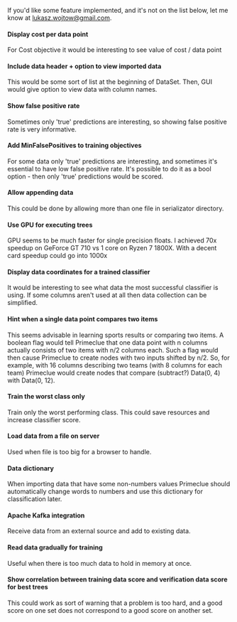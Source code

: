 If you'd like some feature implemented, and it's not on the list below, 
let me know at [lukasz.wojtow@gmail.com](mailto:lukasz.wojtow@gmail.com).<br>

<h4>Display cost per data point</h4>
For Cost objective it would be interesting to see value of cost / data point

<h4>Include data header + option to view imported data</h4>
This would be some sort of list at the beginning of DataSet. Then, GUI would give option to view data with column names. 

<h4>Show false positive rate</h4>
Sometimes only 'true' predictions are interesting, so showing false positive rate is very informative.

<h4>Add MinFalsePositives to training objectives</h4>
For some data only 'true' predictions are interesting, and sometimes it's essential to have low false positive rate.
It's possible to do it as a bool option - then only 'true' predictions would be scored.
 
<h4>Allow appending data</h4>
This could be done by allowing more than one file in serializator directory.

<h4>Use GPU for executing trees</h4>
GPU seems to be much faster for single precision floats. I achieved 70x speedup on GeForce GT 710 vs 1 core on Ryzen 7 1800X. 
With a decent card speedup could go into 1000x

<h4>Display data coordinates for a trained classifier</h4>
It would be interesting to see what data the most successful classifier is using. If some columns
aren't used at all then data collection can be simplified.
    
<h4>Hint when a single data point compares two items</h4>
This seems advisable in learning sports results or comparing two items. A boolean flag would tell Primeclue that one data point
with n columns actually consists of two items with n/2 columns each. Such a flag would then cause Primeclue
to create nodes with two inputs shifted by n/2. So, for example, with 16 columns describing two teams (with 
8 columns for each team) Primeclue would create nodes that compare (subtract?) Data(0, 4) with Data(0, 12).

<h4>Train the worst class only</h4>
Train only the worst performing class. This could save resources and increase classifier score.

<h4>Load data from a file on server</h4>
Used when file is too big for a browser to handle.

<h4>Data dictionary</h4>
When importing data that have some non-numbers values Primeclue should automatically change words to numbers and use
this dictionary for classification later.

<h4>Apache Kafka integration</h4>
Receive data from an external source and add to existing data.

<h4>Read data gradually for training</h4>
Useful when there is too much data to hold in memory at once. 

<h4>Show correlation between training data score and verification data score for best trees</h4>
This could work as sort of warning that a problem is too hard, and a good score on one set does not correspond to
a good score on another set. 
